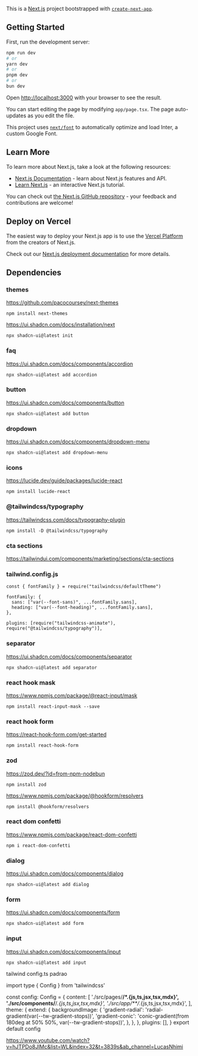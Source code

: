 This is a [Next.js](https://nextjs.org/) project bootstrapped with [`create-next-app`](https://github.com/vercel/next.js/tree/canary/packages/create-next-app).

## Getting Started

First, run the development server:

```bash
npm run dev
# or
yarn dev
# or
pnpm dev
# or
bun dev
```

Open [http://localhost:3000](http://localhost:3000) with your browser to see the result.

You can start editing the page by modifying `app/page.tsx`. The page auto-updates as you edit the file.

This project uses [`next/font`](https://nextjs.org/docs/basic-features/font-optimization) to automatically optimize and load Inter, a custom Google Font.

## Learn More

To learn more about Next.js, take a look at the following resources:

- [Next.js Documentation](https://nextjs.org/docs) - learn about Next.js features and API.
- [Learn Next.js](https://nextjs.org/learn) - an interactive Next.js tutorial.

You can check out [the Next.js GitHub repository](https://github.com/vercel/next.js/) - your feedback and contributions are welcome!

## Deploy on Vercel

The easiest way to deploy your Next.js app is to use the [Vercel Platform](https://vercel.com/new?utm_medium=default-template&filter=next.js&utm_source=create-next-app&utm_campaign=create-next-app-readme) from the creators of Next.js.

Check out our [Next.js deployment documentation](https://nextjs.org/docs/deployment) for more details.

## Dependencies

### themes

https://github.com/pacocoursey/next-themes

```
npm install next-themes
```

https://ui.shadcn.com/docs/installation/next

```
npx shadcn-ui@latest init
```

### faq

https://ui.shadcn.com/docs/components/accordion

```
npx shadcn-ui@latest add accordion
```

### button

https://ui.shadcn.com/docs/components/button

```
npx shadcn-ui@latest add button
```

### dropdown

https://ui.shadcn.com/docs/components/dropdown-menu

```
npx shadcn-ui@latest add dropdown-menu
```

### icons

https://lucide.dev/guide/packages/lucide-react

```
npm install lucide-react
```

### @tailwindcss/typography

https://tailwindcss.com/docs/typography-plugin

```
npm install -D @tailwindcss/typography
```

### cta sections

https://tailwindui.com/components/marketing/sections/cta-sections

### tailwind.config.js

```
const { fontFamily } = require("tailwindcss/defaultTheme")
```

```
fontFamily: {
  sans: ["var(--font-sans)", ...fontFamily.sans],
  heading: ["var(--font-heading)", ...fontFamily.sans],
},
```

```
plugins: [require("tailwindcss-animate"), require("@tailwindcss/typography")],
```

### separator

https://ui.shadcn.com/docs/components/separator

```
npx shadcn-ui@latest add separator
```

### react hook mask

https://www.npmjs.com/package/@react-input/mask

```
npm install react-input-mask --save
```

### react hook form

https://react-hook-form.com/get-started

```
npm install react-hook-form
```

### zod

https://zod.dev/?id=from-npm-nodebun

```
npm install zod
```

https://www.npmjs.com/package/@hookform/resolvers

```
npm install @hookform/resolvers
```

### react dom confetti

https://www.npmjs.com/package/react-dom-confetti

```
npm i react-dom-confetti
```

### dialog

https://ui.shadcn.com/docs/components/dialog

```
npx shadcn-ui@latest add dialog
```

### form

https://ui.shadcn.com/docs/components/form

```
npx shadcn-ui@latest add form
```

### input

https://ui.shadcn.com/docs/components/input

```
npx shadcn-ui@latest add input
```

tailwind config.ts padrao

import type { Config } from 'tailwindcss'

const config: Config = {
content: [
'./src/pages/**/*.{js,ts,jsx,tsx,mdx}',
'./src/components/**/*.{js,ts,jsx,tsx,mdx}',
'./src/app/**/*.{js,ts,jsx,tsx,mdx}',
],
theme: {
extend: {
backgroundImage: {
'gradient-radial': 'radial-gradient(var(--tw-gradient-stops))',
'gradient-conic':
'conic-gradient(from 180deg at 50% 50%, var(--tw-gradient-stops))',
},
},
},
plugins: [],
}
export default config

https://www.youtube.com/watch?v=hJTPDo8JlMc&list=WL&index=32&t=3839s&ab_channel=LucasNhimi
